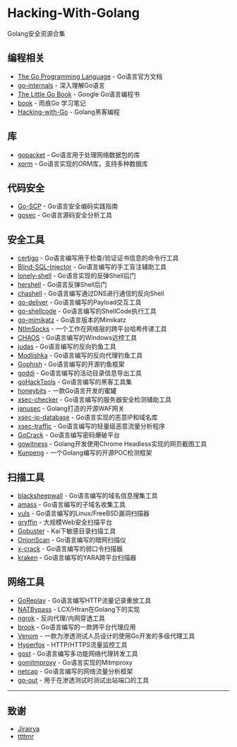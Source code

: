 # Hacking-With-Golang

Golang安全资源合集

## 编程相关

- [The Go Programming Language](https://golang.org/doc/) - Go语言官方文档
- [go-internals](https://github.com/teh-cmc/go-internals) - 深入理解Go语言
- [The Little Go Book](https://www.openmymind.net/assets/go/go.pdf) - Google Go语言编程书
- [book](https://github.com/qyuhen/book) - 雨痕Go 学习笔记
- [Hacking-with-Go](https://github.com/parsiya/Hacking-with-Go/) - Golang黑客编程

## 库

- [gopacket](https://github.com/google/gopacket) - Go语言用于处理网络数据包的库
- [xorm](https://github.com/go-xorm/xorm) - Go语言实现的ORM库，支持多种数据库

## 代码安全

- [Go-SCP](https://github.com/Checkmarx/Go-SCP) - Go语言安全编码实践指南
- [gosec](https://github.com/securego/gosec) - Go语言源码安全分析工具

## 安全工具

- [certigo](https://github.com/square/certigo) - Go语言编写用于检查/验证证书信息的命令行工具
- [Blind-SQL-Injector](https://github.com/Releasel0ck/Blind-SQL-Injector) - Go语言编写的手工盲注辅助工具
- [lonely-shell](https://github.com/vesche/lonely-shell) - Go语言实现的反弹Shell后门
- [hershell](https://github.com/sysdream/hershell) -  Go语言反弹Shell后门
- [chashell](https://github.com/sysdream/chashell) -  Go语言编写通过DNS进行通信的反向Shell
- [go-deliver](https://github.com/0x09AL/go-deliver) - Go语言编写的Payload交互工具
- [go-shellcode](https://github.com/brimstone/go-shellcode) - Go语言编写的ShellCode执行工具
- [go-mimikatz](https://github.com/vyrus001/go-mimikatz) - Go语言版本的Mimikatz
- [NtlmSocks](https://github.com/360-A-Team/NtlmSocks) - 一个工作在网络层的跨平台哈希传递工具
- [CHAOS](https://github.com/tiagorlampert/CHAOS) - Go语言编写的Windows远控工具
- [judas](https://github.com/JonCooperWorks/judas) - Go语言编写的反向钓鱼工具
- [Modlishka](https://github.com/drk1wi/Modlishka) - Go语言编写的反向代理钓鱼工具
- [Gophish](https://github.com/gophish/gophish) - Go语言编写的开源钓鱼框架
- [goddi](https://github.com/NetSPI/goddi) - Go语言编写的活动目录信息导出工具
- [goHackTools](https://github.com/dreddsa5dies/goHackTools) - Go语言编写的黑客工具集
- [honeybits](https://github.com/0x4D31/honeybits) - 一款Go语言开发的蜜罐
- [xsec-checker](https://github.com/netxfly/sec_check) - Go语言编写的服务器安全检测辅助工具
- [janusec](https://github.com/Janusec/janusec) - Golang打造的开源WAF网关
- [xsec-ip-database](https://github.com/netxfly/xsec-ip-database) - Go语言实现的恶意IP和域名库
- [xsec-traffic](https://github.com/netxfly/xsec-traffic) - Go语言编写的轻量级恶意流量分析程序
- [GoCrack](https://github.com/fireeye/gocrack) - Go语言编写密码爆破平台
- [gowitness](https://github.com/sensepost/gowitness) - Golang开发使用Chrome Headless实现的网页截图工具
- [Kunpeng](https://github.com/opensec-cn/kunpeng) - 一个Golang编写的开源POC检测框架

## 扫描工具

- [blacksheepwall](https://github.com/tomsteele/blacksheepwall) - Go语言编写的域名信息搜集工具
- [amass](https://github.com/caffix/amass) - Go语言编写的子域名收集工具
- [vuls](https://github.com/future-architect/vuls) - Go语言编写的Linux/FreeBSD漏洞扫描器
- [gryffin](https://github.com/yahoo/gryffin) - 大规模Web安全扫描平台
- [Gobuster](https://github.com/OJ/gobuster) - Kai下敏感目录扫描工具
- [OnionScan](https://github.com/s-rah/onionscan/) - Go语言编写的暗网扫描仪
- [x-crack](https://github.com/netxfly/x-crack) - Go语言编写的弱口令扫描器
- [kraken](https://github.com/botherder/kraken) -  Go语言编写的YARA跨平台扫描器

## 网络工具

- [GoReplay](https://github.com/buger/goreplay) - Go语言编写HTTP流量记录重放工具
- [NATBypass](https://github.com/cw1997/NATBypass) -  LCX/Htran在Golang下的实现
- [ngrok](https://github.com/inconshreveable/ngrok) -  反向代理/内网穿透工具
- [brook](https://github.com/txthinking/brook) - Go语言编写的一款跨平台代理应用
- [Venom](https://github.com/Dliv3/Venom) - 一款为渗透测试人员设计的使用Go开发的多级代理工具
- [Hyperfox](https://github.com/malfunkt/hyperfox) - HTTP/HTTPS流量监控工具
- [gost](https://github.com/ginuerzh/gost) - Go语言编写多功能网络代理转发工具
- [gomitmproxy](https://github.com/sheepbao/gomitmproxy) - Go语言实现的Mitmproxy
- [netcap](https://github.com/dreadl0ck/netcap) - Go语言编写的网络流量分析框架
- [go-out](https://github.com/sensepost/go-out) - 用于在渗透测试时测试出站端口的工具

***

## 致谢

- [Jirairya](http://b404.xyz/)
- [ttttmr](https://github.com/ttttmr)
